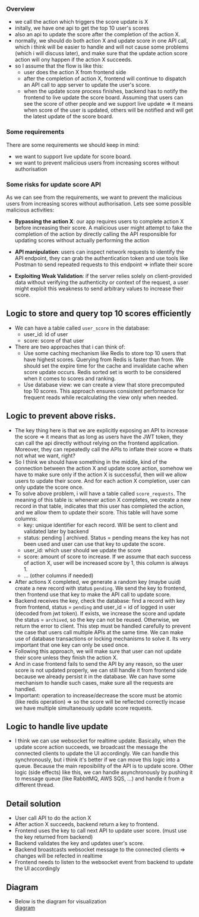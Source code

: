 ### Overview

- we call the action which triggers the score update is X
- initally, we have one api to get the top 10 user's scores
- also an api to update the score after the completion of the action X.
- normally, we should do both action X and update score in one API call, which i think will be easier to handle and will not cause some problems (which i will discuss later), and make sure that the update action score action will ony happen if the action X succeeds.
- so I assume that the flow is like this:
  - user does the action X from frontend side
  - after the completion of action X, frontend will continue to dispatch an API call to app server to update the user's score.
  - when the update score process finishes, backend has to notify the frontend to live update the score board. Assuming that users can see the score of other people and we support live update => it means when score of the user is updated, others will be notified and will get the latest update of the score board.

### Some requirements

There are some requirements we should keep in mind:

- we want to support live update for score board.
- we want to prevent malicious users from increasing scores without authorisation

### Some risks for update score API

As we can see from the requirements, we want to prevent the malicious users from increasing scores without authorisation. Lets see some possible malicious activities:

- **Bypassing the action X**: our app requires users to complete action X before increasing their score. A malicious user might attempt to fake the completion of the action by directly calling the API responsible for updating scores without actually performing the action

- **API manipulation**: users can inspect network requests to identify the API endpoint, they can grab the authentication token and use tools like Postman to send repeated requests to this endpoint => inflate their score

- **Exploiting Weak Validation**: if the server relies solely on client-provided data without verifying the authenticity or context of the request, a user might exploit this weakness to send arbitrary values to increase their score.

## Logic to store and query top 10 scores efficiently

- We can have a table called `user_score` in the database:
  - user_id: id of user
  - score: score of that user
- There are two approaches that i can think of:
  - Use some caching mechanism like Redis to store top 10 users that have highest scores. Querying from Redis is faster than from. We should set the expire time for the cache and invalidate cache when score update occurs. Redis sorted set is worth to be considered when it comes to scores and ranking.
  - Use database view: we can create a view that store precomputed top 10 scores. This approach ensures consistent performance for frequent reads while recalculating the view only when needed.

## Logic to prevent above risks.

- The key thing here is that we are explicitly exposing an API to increase the score => it means that as long as users have the JWT token, they can call the api directly without relying on the frontend application. Moreover, they can repeatedly call the APIs to inflate their score => thats not what we want, right?
- So I think we should have something in the middle, kind of the connection between the action X and update score action, somehow we have to make sure only if the action X is successful, then will we allow users to update their score. And for each action X completion, user can only update the score once.
- To solve above problem, i will have a table called `score_requests`. The meaning of this table is: whenever action X completes, we create a new record in that table, indicates that this user has completed the action, and we allow them to update their score. This table will have some columns:
  - key: unique identifier for each record. Will be sent to client and validated later by backend
  - status: pending | archived. Status = pending means the key has not been used and user can use that key to update the score.
  - user_id: which user should we update the score
  - score: amount of score to increase. If we assume that each success of action X, user will be increased score by 1, this column is always 1.
  - ... (other columns if needed)
- After actions X completed, we generate a random key (maybe uuid) create a new record with status `pending`. We send the key to frontend, then frontend use that key to make the API call to update score.
- Backend receives the key, check the database: find a record with key from frontend, status = `pending` and user_id = id of logged in user (decoded from jwt token). If exists, we increase the score and update the status = `archived`, so the key can not be reused. Otherwise, we return the error to client. This step must be handled carefully to prevent the case that users call multiple APIs at the same time. We can make use of database transactions or locking mechanisms to solve it. Its very important that one key can only be used once.
- Following this approach, we will make sure that user can not update their score unless they finish the action X.
- And in case frontend fails to send the API by any reason, so the user score is not updated properly, we can still handle it from frontend side because we already persist it in the database. We can have some mechanism to handle such cases, make sure all the requests are handled.
- Important: operation to increase/decrease the score must be atomic (like redis operation) => so the score will be reflected correctly incase we have multiple simultaneously update score requests.

## Logic to handle live update

- I think we can use websocket for realtime update. Basically, when the update score action succeeds, we broadcast the message the connected clients to update the UI accordingly. We can handle this synchronously, but i think it's better if we can move this logic into a queue. Because the main reposibility of the API is to update score. Other logic (side effects) like this, we can handle asynchronously by pushing it to message queue (like RabbitMQ, AWS SQS, ...) and handle it from a different thread.

## Detail solution

- User call API to do the action X
- After action X succeeds, backend return a key to frontend.
- Frontend uses the key to call next API to update user score. (must use the key returned from backend)
- Backend validates the key and updates user's score.
- Backend broastcasts websocket message to the connected clients => changes will be refected in realtime
- Frontend needs to listen to the websocket event from backend to update the UI accordingly

## Diagram

- Below is the diagram for visualization  
  [diagram](./my-diagram.png)
